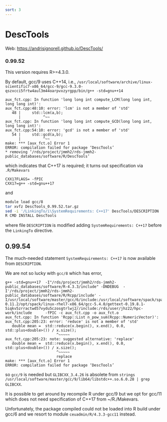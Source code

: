 ```yaml
---
sort: 3
---
```


# DescTools

Web: <https://andrisignorell.github.io/DescTools/>

### 0.99.52

This version requires R>=4.3.0.

By default, gcc/9 uses C++14, i.e., `/usr/local/software/archive/linux-scientific7-x86_64/gcc-9/gcc-9.3.0-qszxcci5frtw4aul3m44oarpvxzyrgpp/bin/g++ -std=gnu++14 `

```
aux_fct.cpp: In function 'long long int compute_LCM(long long int, long long int)':
aux_fct.cpp:48:10: error: 'lcm' is not a member of 'std'
   48 |     std::lcm(a,b);
      |          ^~~
aux_fct.cpp: In function 'long long int compute_GCD(long long int, long long int)':
aux_fct.cpp:54:10: error: 'gcd' is not a member of 'std'
   54 |     std::gcd(a,b);
      |          ^~~
make: *** [aux_fct.o] Error 1
ERROR: compilation failed for package ‘DescTools’
* removing ‘/rds/project/jmmh2/rds-jmmh2-public_databases/software/R/DescTools’
```

which indicates that C++17 is required; it turns out specification via `.R/Makevars`

```
CXX17FLAGS= -fPIC
CXX17=g++ -std=gnu++17
```

and

```bash
module load gcc/8
tar xvfz DescTools_0.99.52.tar.gz
sed -i '/LinkingTo/i\SystemRequirements: C++17' DescTools/DESCRIPTION
R CMD INSTALL DescTools
```

where file `DESCRIPTION` is modified adding `SystemRequirements: C++17` before the `LinkingTo` directive.

## 0.99.54

The much-needed statement `SystemRequirements: C++17` is now available from `DESCRIPTION`.

We are not so lucky with `gcc/8` which has error,

```
g++ -std=gnu++17  -I"/rds/project/jmmh2/rds-jmmh2-public_databases/software/R-4.3.3/include" -DNDEBUG  -I'/rds/project/jmmh2/rds-jmmh2-public_databases/software/R/Rcpp/include' -I/usr/local/software/master/gcc/6/include:/usr/local/software/spack/spack-0.11.2/opt/spack/linux-rhel7-x86_64/gcc-5.4.0/gettext-0.19.8.1-5iqkv5zrractwd57vydu5czosgtrlwj2//include:/rds/user/jhz22/hpc-work/include      -fPIC -c aux_fct.cpp -o aux_fct.o
aux_fct.cpp: In function 'Rcpp::List n_pow_sum(Rcpp::NumericVector)':
aux_fct.cpp:205:23: error: 'reduce' is not a member of 'std'
   double mean =  std::reduce(x.begin(), x.end(), 0.0, std::plus<double>()) / x.size();
                       ^~~~~~
aux_fct.cpp:205:23: note: suggested alternative: 'replace'
   double mean =  std::reduce(x.begin(), x.end(), 0.0, std::plus<double>()) / x.size();
                       ^~~~~~
                       replace
make: *** [aux_fct.o] Error 1
ERROR: compilation failed for package ‘DescTools’
```

so `gcc/9` is needed but `GLIBCXX_3.4.26` is absolete from `strings /usr/local/software/master/gcc/9/lib64/libstdc++.so.6.0.28 | grep GLIBCXX`.

It is possible to get around by recompile R under gcc/9 but we opt for gcc/11 which does not need specification of C++17 from ~/R./Makevars.

Unfortunately, the package compiled could not be loaded into R build under gcc/6 and we resort to module `ceuadmin/R/4.3.3-gcc11` instead.
